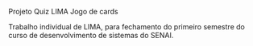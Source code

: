 Projeto Quiz LIMA
Jogo de cards 

Trabalho individual de LIMA, para fechamento do primeiro semestre do curso de desenvolvimento de sistemas do SENAI.
